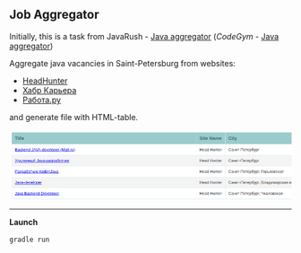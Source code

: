 Job Aggregator
--------------

Initially, this is a task from JavaRush - [Java aggregator](https://javarush.ru/quests/lectures/questcollections.level08.lecture15)
(_CodeGym_ - [Java aggregator](https://codegym.cc/quests/lectures/questcollections.level08.lecture15))

Aggregate java vacancies in Saint-Petersburg from websites:
   - [HeadHunter](http://hh.ru)
   - [Хабр Карьера](https://career.habr.com)
   - [Работа.ру](https://www.rabota.ru)

and generate file with HTML-table.

![table](https://github.com/konianzero/JobAggregator/blob/master/table.png)

---

**Launch**
```
gradle run
```
